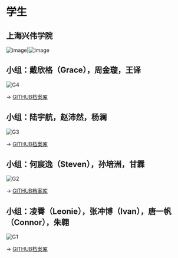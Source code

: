 # 学生

## 上海兴伟学院

![image](https://user-images.githubusercontent.com/47165282/113803063-5dd01400-978e-11eb-9e5c-68fa3cf91203.jpeg)|![image](https://user-images.githubusercontent.com/47165282/113803070-60326e00-978e-11eb-88e4-548dc2a5bd96.jpeg)

## 小组：戴欣格（Grace），周金璇，王译

![G4](https://user-images.githubusercontent.com/47165282/111975743-e66a7580-8b3b-11eb-837d-377e87604726.jpg)

→ [GITHUB档案库](https://github.com/dxg0319/dadada)

## 小组：陆宇航，赵沛然，杨澜

![G3](https://user-images.githubusercontent.com/47165282/111975710-df436780-8b3b-11eb-9b6a-9b8f3e742b7d.jpg)

→ [GITHUB档案库](https://github.com/RubyRoseZhao/ABR)

## 小组：何宸逸（Steven），孙培洲，甘霖

![G2](https://user-images.githubusercontent.com/47165282/111975771-ee2a1a00-8b3b-11eb-83d7-0cec69a49eac.jpg)

→ [GITHUB档案库](https://github.com/Steven-HCY/Oops-SJC)

## 小组：凌霄（Leonie），张冲博（Ivan），唐一帆（Connor），朱翱

![G1](https://user-images.githubusercontent.com/47165282/111975781-f2563780-8b3b-11eb-9f67-4b97ad703031.jpg)

→ [GITHUB档案库](https://github.com/connor-chongbo/2021fablab)
